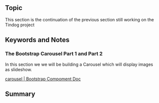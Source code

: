 ## Topic
This section is the continuation of the previous section still working on the Tindog project

## Keywords and Notes
### The Bootstrap Carousel Part 1 and Part 2
In this section we we will be building a Carousel which will display images as slideshow.



[carousel | Bootstrap Compoment Doc](https://getbootstrap.com/docs/5.3/components/carousel/)
## Summary